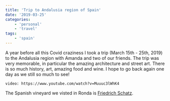 ```yaml
---
title: 'Trip to Andalusia region of Spain'
date: '2019-03-25'
categories:
    - 'personal'
    - 'travel'
tags:
    - 'spain'
---
```


A year before all this Covid craziness I took a trip (March 15th - 25th, 2019) to the Andalusia region with Amanda and two of our friends. The trip was very memorable, in particular the amazing architecture and street art. There is so much history, art, amazing food and wine. I hope to go back again one day as we still so much to see!

`video: https://www.youtube.com/watch?v=Muuuc3lWhK4`

The Spanish vineyard we visted in Ronda is [Friedrich Schatz](https://www.wineronda.com/schatz).
